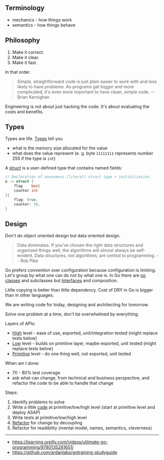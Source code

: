 ## Terminology

* mechanics - how things work
* semantics - how things behave

## Philosophy

1. Make it correct.
2. Make it clear.
3. Make it fast.

In that order.

> Simple, straightforward code is just plain easier to work with and less likely to have problems. As programs get bigger and more complicated, it's even more important to have clean, simple code. -- Brian Kernighan

Engineering is not about just hacking the code. It's about evaluating the costs and benefits.

## Types

Types are life. [Types](https://play.golang.org/p/kEvGf4tni6n) tell you

* what is the memory size allocated for the value
* what does the value represent (e. g. byte `11111111` represents number 255 if the type is `int`)

A [struct](https://play.golang.org/p/jFQMm91N0nQ) is a user-defined type that contains named fields:

```go
// Declaration of anonymous (literal) struct type + initialization.
e := struct {
	flag    bool
	counter int
}{
	flag: true,
	counter: 10,
}
```

## Design

Don't do object oriented design but data oriented design.

> Data dominates. If you've chosen the right data structures and organized things well, the algorithms will almost always be self-evident. Data structures, not algorithms, are central to programming. -- Rob Pike

Go prefers convention over configuration because configuration is limiting. Let's group by what one can do not by what one is. In Go there are [no classes](https://github.com/jreisinger?tab=repositories&q=animal) and subclasses but [Interfaces](https://github.com/ardanlabs/gotraining-studyguide/blob/master/go/design/grouping_types_2.go) and composition.

Little copying is better than little dependency. Cost of DRY in Go is bigger than in other languages.

We are writing code for today, designing and architecting for tomorrow.

Solve one problem at a time, don't be overwhelmed by everything.

Layers of APIs:

* [High](https://github.com/ardanlabs/gotraining-studyguide/blob/master/go/design/decoupling_1.go#L149-#L166) level - ease of use, exported, unit/integration tested (might replace tests below)
* [Low](https://github.com/ardanlabs/gotraining-studyguide/blob/master/go/design/decoupling_1.go#L104-#L147) level - builds on primitive layer, maybe exported, unit tested (might replace tests below)
* [Primitive](https://github.com/ardanlabs/gotraining-studyguide/blob/master/go/design/decoupling_1.go#L66-#L102) level - do one thing well, not exported, unit tested

When am I done:

* 70 - 80% test coverage
* ask what can change, from technical and business perspective, and refactor the code to be able to handle that change

Steps:

1. Identify problems to solve
2. Write a little [code](https://github.com/ardanlabs/gotraining/blob/master/topics/go/design/composition/decoupling/example1/example1.go) at primitive/low/high level (start at primitive level and deploy ASAP)
3. Write tests at primitive/low/high level
4. [Refactor](https://github.com/ardanlabs/gotraining/tree/master/topics/go/design/composition/decoupling) for change by decoupling
5. Refactor for readibility (mental model, names, semantics, cleverness)

---

* https://learning.oreilly.com/videos/ultimate-go-programming/9780135261651/
* https://github.com/ardanlabs/gotraining-studyguide
